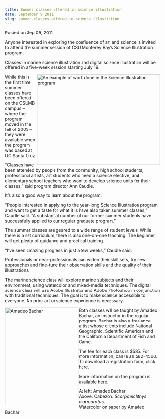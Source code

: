 ```yaml
---
title: Summer classes offered in science illustration
date: September 9 2011
slug: summer-classes-offered-in-science-illustration
---
```


    

<span class="date">Posted on Sep 09, 2011 </span>

<p>Anyone interested in exploring the confluence of art and science
is invited to attend the summer session of CSU Monterey Bay&#x2019;s
Science Illustration program.</p>
<p>Classes in marine science illustration and digital science
illustration will be offered in a five-week session starting July
19.</p>
<p><img alt="An example of work done in the Science Illustration program" src="https://news.csumb.edu/sites/default/files/65/attachments/news/images/tumblr_lmk80urigj1qgzqeto1_500.jpg" style="float:right; width:400px; height:295px">While this is the
first time summer classes have been offered on the CSUMB campus &#x2013;
where the program moved in the fall of 2009 &#x2013; they were available
when the program was based at UC Santa Cruz.</img></p>
<p>&#x201C;Classes have been attended by people from the community, high
school students, professional artists, art students who need a
science elective, and elementary school teachers who want to
develop science units for their classes,&#x201D; said program director Ann
Caudle.</p>
<p>It&#x2019;s also a good way to learn about the program.</p>
<p>&#x201C;People interested in applying to the year-long Science
Illustration program and want to get a taste for what it is have
also taken summer classes,&#x201D; Caudle said. &#x201C;A substantial number of
our former summer students have successfully applied to our regular
graduate program.&#x201D;</p>
<p>The summer classes are geared to a wide range of student levels.
While there is a set curriculum, there is also one-on-one teaching.
The beginner will get plenty of guidance and practical
training.</p>
<p>&#x201C;I&#x2019;ve seen amazing progress in just a few weeks,&#x201D; Caudle
said.</p>
<p>Professionals or near-professionals can widen their skill sets,
try new approaches and fine-tune their observation skills and the
quality of their illustrations.</p>
<p>The marine science class will explore marine subjects and their
environment, using watercolor and mixed-media techniques. The
digital science class will use Adobe Illustrator and Adobe
Photoshop in conjunction with traditional techniques. The goal is
to make science accessible to everyone. No prior art or science
experience is necessary.</p>
<p><img alt="Amadeo Bachar" src="https://news.csumb.edu/sites/default/files/65/attachments/news/images/amadeo.jpg" style="float:left; width:240px; height:320px">Both classes will
be taught by Amadeo Bachar, an instructor in the regular program.
Bachar is also a freelance artist whose clients include National
Geographic, Scientific American and the California Department of
Fish and Game.</img></p>
<p>The fee for each class is $585. For more information, call (831)
582-4500. To download a registration form, click <a href="https://extended.csumb.edu/summer-2011.htm" rel="nofollow">here</a>.</p>
<p>More information on the program is available <a href="https://scienceillustration.org" rel="nofollow">here</a>.&#xA0;</p>
<p>At left: Amadeo Bachar<br>
Above: Cabezon. <em>Scorpaeichthys marmoratus</em>.<br>
Watercolor on paper by Amadeo Bachar</br></br></p>
<p><br>
&#xA0;</br></p>

 

 
